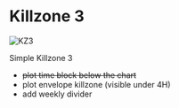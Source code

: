 # Killzone 3

![KZ3](Killzone3.png)

Simple Killzone 3
- ~~plot time block below the chart~~
- plot envelope killzone (visible under 4H)
- add weekly divider


